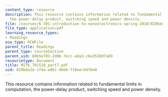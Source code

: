 ```yaml
---
content_type: resource
description: This resource contains information related to fundamental limits in computation,
  the power-delay product, switching speed and power density.
file: /courses/6-701-introduction-to-nanoelectronics-spring-2010/028bda1e1f4ae06196bbf10eec94fbe0_MIT6_701S10_part7.pdf
file_type: application/pdf
learning_resource_types:
- Readings
ocw_type: OCWFile
parent_title: Readings
parent_type: CourseSection
parent_uid: 60b5e783-2d8b-7ecc-ada3-cba353b07a69
resourcetype: Document
title: MIT6_701S10_part7.pdf
uid: 028bda1e-1f4a-e061-96bb-f10eec94fbe0
---
```

This resource contains information related to fundamental limits in computation, the power-delay product, switching speed and power density.

